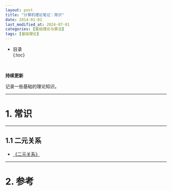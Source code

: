 ```yaml
---
layout: post
title: "计算机理论笔记：常识"
date: 2014-01-01
last_modified_at: 2024-07-01
categories: [基础理论与算法]
tags: [基础理论]
---
```


* 目录  
{:toc}
<br/>

**持续更新**   

记录一些基础的理论知识。  

---

# 1. 常识

---

## 1.1 二元关系

* [《二元关系》](https://blog.csdn.net/nameofcsdn/article/details/104826886)   

---

# 2. 参考

